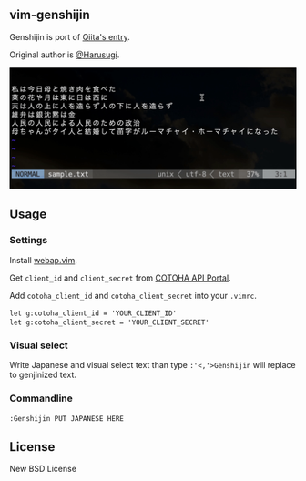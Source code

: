 ## vim-genshijin

Genshijin is port of [Qiita's entry](https://qiita.com/Harusugi/items/f499e8707b36d0f570c4).

Original author is [@Harusugi](https://github.com/korinzuz2).

![vim-genshijin](./assets/genshijin.gif)

## Usage

### Settings

Install [webap.vim](https://github.com/mattn/webapi-vim/).

Get `client_id` and `client_secret` from [COTOHA API Portal](https://api.ce-cotoha.com/contents/index.html).

Add `cotoha_client_id` and `cotoha_client_secret` into your `.vimrc`.

```viml
let g:cotoha_client_id = 'YOUR_CLIENT_ID'
let g:cotoha_client_secret = 'YOUR_CLIENT_SECRET'
```

### Visual select

Write Japanese and visual select text than type `:'<,'>Genshijin` will replace to genjinized text.

### Commandline

`:Genshijin PUT JAPANESE HERE`

## License

New BSD License
